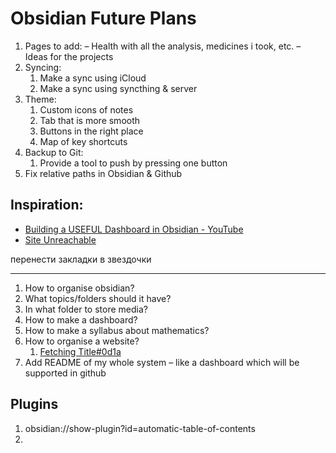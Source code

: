 # Obsidian Future Plans

1. Pages to add:
   – Health with all the analysis, medicines i took, etc.
   – Ideas for the projects
2. Syncing:
	1. Make a sync using iCloud
	2. Make a sync using syncthing & server
3. Theme:
	1. Custom icons of notes
	2. Tab that is more smooth
	3. Buttons in the right place
	4. Map of key shortcuts
4. Backup to Git:
	1. Provide a tool to push by pressing one button
5. Fix relative paths in Obsidian & Github 

## Inspiration:

- [Building a USEFUL Dashboard in Obsidian - YouTube](https://www.youtube.com/watch?v=AatZl1Z_n-g)
- [Site Unreachable](https://www.youtube.com/watch?v=P_SXTUiA-9Y&t=178s)

перенести закладки в звездочки


-----
1. How to organise obsidian?
2. What topics/folders should it have?
3. In what folder to store media?
4. How to make a dashboard?
5. How to make a syllabus about mathematics?
6. How to organise a website?
	1. [Fetching Title#0d1a](https://okhlopkov.com/how-to-i-use-my-personal-domain/)
7. Add README of my whole system – like a dashboard which will be supported in github

## Plugins

1. obsidian://show-plugin?id=automatic-table-of-contents
2. 